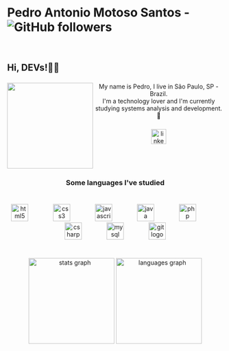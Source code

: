 # Pedro Antonio Motoso Santos - ![GitHub followers](https://img.shields.io/github/followers/PedroAMS03?style=social)
<br clear="both">

<h2 align="left">Hi, DEVs!👨‍💻</h2>

###

<img align="left" height="200" src="https://www.alura.com.br/artigos/assets/hello-world-em-varias-linguagens/imagem1.gif"  />

###

<p align="center">My name is Pedro, I live in São Paulo, SP - Brazil. <br>I'm a technology lover and I'm currently studying systems analysis and development.<br>👾</p>

###

<div align="center">
  <a href="https://www.linkedin.com/in/pedro-ams/" target="_blank">
    <img src="https://img.shields.io/static/v1?message=LinkedIn&logo=linkedin&label=&color=0077B5&logoColor=ffffff&labelColor=&style=for-the-badge" height="35" alt="linkedin logo"  />
  </a>
</div>

###

<br clear="both">

<h3 align="center">Some languages I've studied</h3>

###

<br clear="both">

<div align="center">
  <img src="https://cdn.jsdelivr.net/gh/devicons/devicon/icons/html5/html5-original.svg" height="40" alt="html5 logo"  />
  <img width="50" />
  <img src="https://cdn.jsdelivr.net/gh/devicons/devicon/icons/css3/css3-original.svg" height="40" alt="css3 logo"  />
  <img width="50" />
  <img src="https://cdn.jsdelivr.net/gh/devicons/devicon/icons/javascript/javascript-original.svg" height="40" alt="javascript logo"  />
  <img width="50" />
  <img src="https://cdn.jsdelivr.net/gh/devicons/devicon/icons/java/java-original.svg" height="40" alt="java logo" />
  <img width="50" />
  <img src="https://cdn.jsdelivr.net/gh/devicons/devicon/icons/php/php-original.svg" height="40" alt="php logo"  />
  <img width="50" />
  <img src="https://cdn.jsdelivr.net/gh/devicons/devicon/icons/csharp/csharp-original.svg" height="40" alt="csharp logo"  />
  <img width="50" />
  <img src="https://cdn.jsdelivr.net/gh/devicons/devicon/icons/mysql/mysql-original.svg" height="40" alt="mysql logo"  />
  <img width="50" />
  <img src="https://cdn.jsdelivr.net/gh/devicons/devicon/icons/git/git-original.svg" height="40" alt="git logo"  />
</div>

###

<br clear="both">

<div align="center">
  <img src="https://github-readme-stats.vercel.app/api?username=PedroAMS03&amp;hide_title=false&amp;hide_rank=false&amp;show_icons=true&amp;include_all_commits=true&amp;count_private=true&amp;disable_animations=false&amp;theme=midnight-purple&amp;locale=en&amp;hide_border=false&amp;order=1" height="200" alt="stats graph" />
  <img src="https://github-readme-stats.vercel.app/api/top-langs?username=PedroAMS03&amp;locale=en&amp;hide_title=false&amp;layout=compact&amp;card_width=320&amp;langs_count=6&amp;theme=midnight-purple&amp;hide_border=false&amp;order=2" height="200" alt="languages graph"/>
</div>

###
